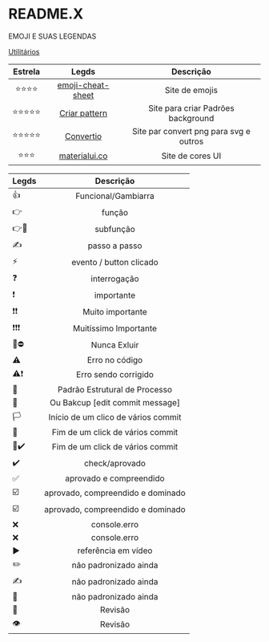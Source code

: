 # README.X
EMOJI E SUAS LEGENDAS


[Utilitários]()


|  Estrela     | Legds | Descrição |
|  :-------:    | :------: |:---------:|
| ⭐⭐⭐⭐    | [emoji-cheat-sheet](https://github.com/ikatyang/emoji-cheat-sheet/blob/master/README.md) | Site de emojis
| ⭐⭐⭐⭐⭐ | [Criar pattern](https://patternico.com/)   |  Site para criar Padrões background|
| ⭐⭐⭐⭐⭐ | [Convertio](https://convertio.co/pt/) | Site par convert png para svg e outros
| ⭐⭐⭐ | [materialui.co](https://materialui.co/colors/) | Site de cores UI



| Legds | Descrição |
|------ |:---------:|
| 👍    | Funcional/Gambiarra
| 👉   |  função                      |
| 👉🔸 |  subfunção                   |
| ✍️   |  passo a passo               |
| ⚡   |  evento / button clicado     |
| ❓    |  interrogação                |
| ❗     |  importante                 |
| ❗❗    |  Muito importante           |
| ❗❗❗   |  Muitíssimo Importante      |
| 🚧⛔ |  Nunca Exluir               |
| ⚠️    |  Erro no código             |
| ⚠️❗   |  Erro sendo corrigido       |
| 🏁    | Padrão Estrutural de Processo |
| 🏁    | Ou Bakcup [edit commit message] |
| 🏳️    | Início de um clico de vários commit|
| 🚩    | Fim de um click de vários commit
| 🚩✔️  | Fim de um click de vários commit
| ✔️    | check/aprovado
| ✅    | aprovado e compreendido
| ☑️    | aprovado, compreendido e dominado
| ☑️    | aprovado, compreendido e dominado
| ❌    | console.erro
| ❌    | console.erro
| ▶️    | referência em vídeo
| ✏️    | não padronizado ainda
| ✍️    | não padronizado ainda
| 📍     | não padronizado ainda
| 👀    | Revisão
| 👁️    | Revisão
